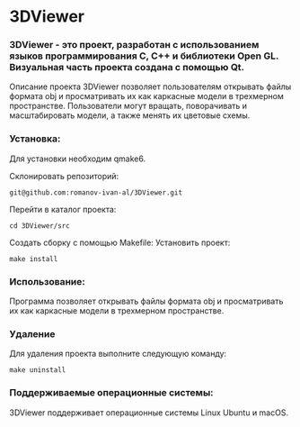 # 3DViewer

### 3DViewer - это проект, разработан с использованием языков программирования C, C++ и библиотеки Open GL. Визуальная часть проекта создана с помощью Qt.

Описание проекта
3DViewer позволяет пользователям открывать файлы формата obj и просматривать их как каркасные модели в трехмерном пространстве. Пользователи могут вращать, поворачивать и масштабировать модели, а также менять их цветовые схемы.

### Установка:
Для установки необходим qmake6.

Склонировать репозиторий:
```
git@github.com:romanov-ivan-al/3DViewer.git
```
Перейти в каталог проекта:
```
cd 3DViewer/src
```
Создать сборку с помощью Makefile:
Установить проект:
```
make install
```
### Использование:
Программа позволяет открывать файлы формата obj и просматривать их как каркасные модели в трехмерном пространстве.

### Удаление
Для удаления проекта выполните следующую команду:
```
make uninstall
```

### Поддерживаемые операционные системы:
3DViewer поддерживает операционные системы Linux Ubuntu и macOS.

